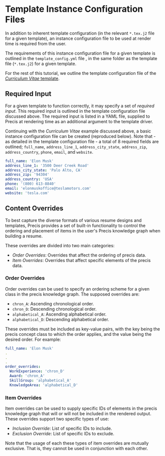 # Template Instance Configuration Files

In addition to inherent template configuration (in the relevant `*.tex.j2` file for a given template), an instance configuration file to be used at render time is required from the user.

The requirements of this instance configuration file for a given template is outlined in the `template_config.yml` file , in the same folder as the template file (`*.tex.j2`) for a given template.

For the rest of this tutorial, we outline the template configuration file of the [*Curriculum Vitae* template](https://github.com/rukmal/precis/tree/master/templates/curriculum_vitae).


## Required Input

For a given template to function correctly, it may specify a set of *required input*. This required input is outlined in the template configuration file discussed above. The required input is listed in a YAML file, supplied to Precis at rendering time as an additional argument to the template driver.

Continuing with the *Curriculum Vitae* example discussed above, a basic instance configuration file can be created (reproduced below). Note that - as detailed in the template configuration file - a total of 8 required fields are outlined; `full_name`, `address_line_1`, `address_city_state`, `address_zip`, `address_country`, `phone`, `email`, and `website`.

```yaml
full_name: 'Elon Musk'
address_line_1: '3500 Deer Creek Road'
address_city_state: 'Palo Alto, CA'
address_zip: '94304'
address_country: 'USA'
phone: '(800) 613-8840'
email: 'elonmuskoffice@teslamotors.com'
website: 'tesla.com'
```


## Content Overrides

To best capture the diverse formats of various resume designs and templates, Precis provides a set of built-in functionality to control the ordering and placement of items in the user's Precis knowledge graph when building a resume.

These overrides are divided into two main categories:

- *Order Overrides*: Overrides that affect the ordering of precis data.
- *Item Overrides*: Overrides that affect specific elements of the precis data.

### Order Overrides

Order overrides can be used to specify an ordering scheme for a given class in the precis knowledge graph. The supposed overrides are:

- `chron_A`: Ascending chronological order.
- `chron_D`: Descending chronological order.
- `alphabetical_A`: Ascending alphabetical order.
- `alphabetical_D`: Descending alphabetical order.

These overrides must be included as key-value pairs, with the key being the precis concept class to which the order applies, and the value being the desired order. For example:

```yaml
full_name: 'Elon Musk'
.
.
.
order_overrides:
  WorkExperience: 'chron_D'
  Award: 'chron_A'
  SkillGroup: 'alphabetical_A'
  KnowledgeArea: 'alphabetical_D'
```

### Item Overrides

Item overrides can be used to supply specific IDs of elements in the precis knowledge graph that will or will not be included in the rendered output. These overrides support two specific types of use:

- *Inclusion Override*: List of specific IDs to include.
- *Exclusion Override*: List of specific IDs to exclude.

Note that the usage of each these types of item overrides are mutually exclusive. That is, they cannot be used in conjunction with each other.
